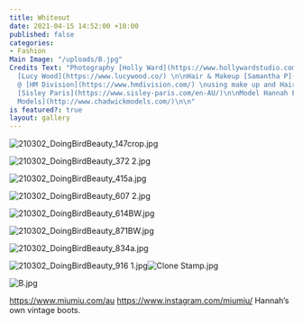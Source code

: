 ```yaml
---
title: Whiteout
date: 2021-04-15 14:52:00 +10:00
published: false
categories:
- Fashion
Main Image: "/uploads/B.jpg"
Credits Text: "Photography [Holly Ward](https://www.hollywardstudio.com/) \n\nStyling
  [Lucy Wood](https://www.lucywood.co/) \n\nHair & Makeup [Samantha P](https://www.samanthap.com.au.co/)
  @ [HM Division](https://www.hmdivision.com/) \nusing make up and Hair Rituel by
  [Sisley Paris](https://www.sisley-paris.com/en-AU/)\n\nModel Hannah Elyse @ [Chadwick
  Models](http://www.chadwickmodels.com/)\n\n"
is featured?: true
layout: gallery
---
```


![210302_DoingBirdBeauty_147crop.jpg](/uploads/210302_DoingBirdBeauty_147crop.jpg)

![210302_DoingBirdBeauty_372 2.jpg](/uploads/210302_DoingBirdBeauty_372%202.jpg)

![210302_DoingBirdBeauty_415a.jpg](/uploads/210302_DoingBirdBeauty_415a.jpg)

![210302_DoingBirdBeauty_607 2.jpg](/uploads/210302_DoingBirdBeauty_607%202.jpg)

![210302_DoingBirdBeauty_614BW.jpg](/uploads/210302_DoingBirdBeauty_614BW.jpg)

![210302_DoingBirdBeauty_871BW.jpg](/uploads/210302_DoingBirdBeauty_871BW.jpg)

![210302_DoingBirdBeauty_834a.jpg](/uploads/210302_DoingBirdBeauty_834a.jpg)

![210302_DoingBirdBeauty_916 1.jpg](/uploads/210302_DoingBirdBeauty_916%201.jpg)![Clone Stamp.jpg](/uploads/Clone%20Stamp.jpg)

![B.jpg](/uploads/B.jpg)

https://www.miumiu.com/au
https://www.instagram.com/miumiu/
Hannah’s own vintage boots.